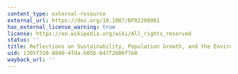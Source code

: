 ```yaml
---
content_type: external-resource
external_url: https://doi.org/10.1007/BF02208001
has_external_license_warning: true
license: https://en.wikipedia.org/wiki/All_rights_reserved
status: ''
title: Reflections on Sustainability, Population Growth, and the Environment
uid: 1305f310-8840-4fda-b85b-647f2606f7e0
wayback_url: ''
---
```

